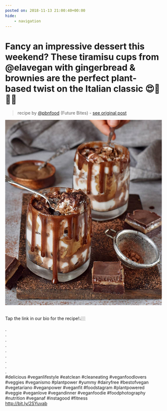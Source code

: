 ```yaml
---
posted on: 2018-11-13 21:00:40+00:00
hide:
    - navigation
---
```


# Fancy an impressive dessert this weekend? These  tiramisu cups from @elavegan with gingerbread & brownies are the perfect plant-based twist on the Italian classic 😍🌱🇮🇹 ⠀ 

> recipe by [@pbnfood](https://www.instagram.com/pbnfood/) 
(Future Bites) - [see original post](https://instagram.com/p/BqIoRryHXOt)

![](../img/pbnfood_13-11-2018_2111.png)

⠀  
Tap the link in our bio for the recipe!👆🏼⠀  
⠀  
.⠀  
.⠀  
.⠀  
.⠀  
.⠀  
.⠀  
.⠀  
.⠀  
.⠀  
\#delicious \#veganlifestyle \#eatclean \#cleaneating \#veganfoodlovers \#veggies \#veganismo \#plantpower \#yummy \#dairyfree \#bestofvegan \#vegetariano \#veganpower \#veganfit \#foodstagram \#plantpowered \#veggie \#veganlove \#vegandinner \#veganfoodie \#foodphotography \#nutrition \#veganaf \#instagood \#fitness⠀  
http://bit.ly/2SYuvab   